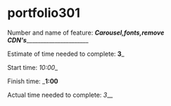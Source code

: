 # portfolio301
Number and name of feature: _____Carousel,fonts,remove CDN's___________________________

Estimate of time needed to complete: __3___

Start time: _10:00__

Finish time: ___1:00__

Actual time needed to complete: _3___